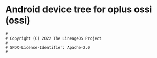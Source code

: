 # Android device tree for oplus ossi (ossi)

```
#
# Copyright (C) 2022 The LineageOS Project
#
# SPDX-License-Identifier: Apache-2.0
#
```
